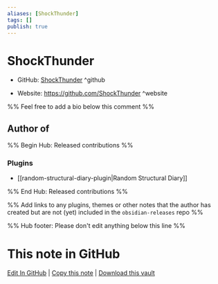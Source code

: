 ```yaml
---
aliases: [ShockThunder]
tags: []
publish: true
---
```


# ShockThunder

- GitHub: [ShockThunder](https://github.com/ShockThunder/) ^github
<!-- - Discord: `@` ^discord-->
- Website: <https://github.com/ShockThunder> ^website
<!-- - [[Publish sites|Publish site]]: <https://> ^publish-->

%% Feel free to add a bio below this comment %%

## Author of

%% Begin Hub: Released contributions %%

### Plugins

- [[random-structural-diary-plugin|Random Structural Diary]]

%% End Hub: Released contributions %%

%% Add links to any plugins, themes or other notes that the author has created but are not (yet) included in the `obsidian-releases` repo %%

<!--
### Unlisted plugins
-->

<!--
### Others
-->

<!--
## Sponsor this author
-->

<!-- - [[GitHub sponsors]]: [Sponsor @ShockThunder on GitHub Sponsors](https://github.com/sponsors/ShockThunder) ^github-sponsor-->
<!-- - [[Buy me a coffee]]: <https://> ^buy-me-a-coffee-->
<!-- - [[PayPal]]: <https://> ^paypal-->
<!-- - [[Patreon]]: <https://> ^patreon-->

<!--
## Follow this author
-->

<!-- - [[YouTube Channels|On YouTube]]: <https://> ^youtube-->
<!-- - Twitter: <https://> ^twitter-->
<!-- - ... -->

%% Hub footer: Please don't edit anything below this line %%

# This note in GitHub

<span class="git-footer">[Edit In GitHub](https://github.dev/obsidian-community/obsidian-hub/blob/main/01%20-%20Community/People/ShockThunder.md "git-hub-edit-note") | [Copy this note](https://raw.githubusercontent.com/obsidian-community/obsidian-hub/main/01%20-%20Community/People/ShockThunder.md "git-hub-copy-note") | [Download this vault](https://github.com/obsidian-community/obsidian-hub/archive/refs/heads/main.zip "git-hub-download-vault") </span>
